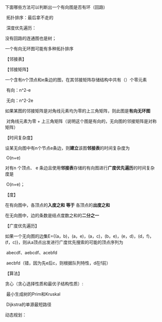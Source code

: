 下面哪些方法可以判断出一个有向图是否有环（回路)

​	拓扑排序：最后拿不走的

​	深度优先遍历：

没有回路的连通图也是树；

一个有向无环图可能有多种拓扑排序



【邻接表】



【邻接矩阵】

一个含有n个顶点和e条边的图，在其邻接矩阵存储结构中共有（）个零元素

​	有向：n^2-e

​	无向：n^2-2e

如果某图的邻接矩阵是对角线元素均为零的上三角矩阵，则此图是**有向无环图**	

​	对角线元素为零 + 上三角矩阵（说明这个图是有向的，无向图的邻接矩阵是对称矩阵）

【时间复杂度】

设某无向图中有n个节点e条边，则**建立**该图**邻接表**的时间复杂度为

​	O(n+e)

对有n 个顶点、 e 条边且使用**邻接表**存储的有向图进行**广度优先遍历**的时间复杂度是 

​	O(n+e)；



【度】

在有向图中，各顶点的**入度之和** **等于** 各顶点的**出度之和**

在无向图中，边的条数是结点度数之和的**二分之一**



【广度优先遍历】

如果一个无向图的边集E={(a，b)，(a，e)，(a，c)，(b，e)，(e，d)，(d，f)，(f，c)}，则从a顶点出发进行广度优先搜索的可能的顶点序列为

​	abecdf、aebcdf、acebfd

​	aecbfd（错，因为先e后c，则根据队列特性，d在f前）



【算法】

贪心（贪心选择性质和最优子结构性质）:

​	最小生成树的Prim和Kruskal

​	Dijkstra的单源最短路径

动态规划：

